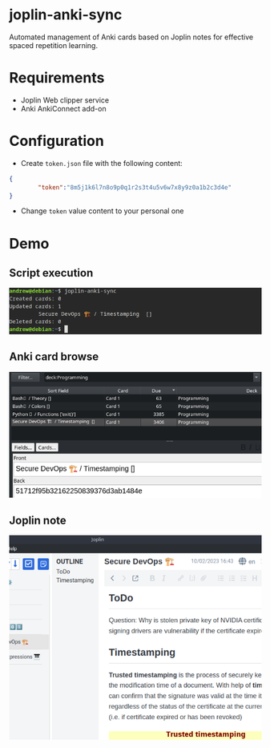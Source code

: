 # joplin-anki-sync
Automated management of Anki cards based on Joplin notes for effective spaced repetition learning. 

# Requirements
- Joplin Web clipper service
- Anki AnkiConnect add-on

# Configuration
- Create `token.json` file with the following content:
``` json
{
        "token":"8m5j1k6l7n8o9p0q1r2s3t4u5v6w7x8y9z0a1b2c3d4e"
}
```
- Change `token` value content to your personal one

# Demo
## Script execution
![terminal](https://github.com/abletsoff/joplin-anki-sync/blob/main/images/terminal.png?raw=true)

## Anki card browse
![anki](https://github.com/abletsoff/joplin-anki-sync/blob/main/images/anki.png?raw=true)

## Joplin note
![joplin](https://github.com/abletsoff/joplin-anki-sync/blob/main/images/joplin.png?raw=true)
